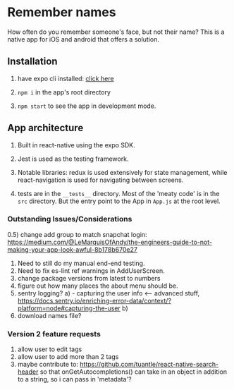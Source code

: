 # Remember names

How often do you remember someone's face, but not their name? This is a native app for iOS and android that offers a solution.

## Installation

1. have expo cli installed: [click here](https://docs.expo.io/versions/v31.0.0/introduction/installation)

2. `npm i` in the app's root directory

3. `npm start` to see the app in development mode. 

## App architecture

1. Built in react-native using the expo SDK. 

2. Jest is used as the testing framework.

3. Notable libraries: redux is used extensively for state management, while react-navigation is used for navigating between screens.

4. tests are in the `__tests__` directory.  Most of the 'meaty code' is in the `src` directory. But the entry point to the App in `App.js` at the root level.


### Outstanding Issues/Considerations
0.5) change add group to match snapchat login: https://medium.com/@LeMarquisOfAndy/the-engineers-guide-to-not-making-your-app-look-awful-8b178b670e27
1) Need to still do my manual end-end testing.
2) Need to fix es-lint ref warnings in AddUserScreen.
3) change package versions from latest to numbers
4) figure out how many places the about menu should be.
5) sentry logging?
  a) - capturing the user info <--  advanced stuff, https://docs.sentry.io/enriching-error-data/context/?platform=node#capturing-the-user
  b) 
6) download names file?

### Version 2 feature requests
1) allow user to edit tags
2) allow user to add more than 2 tags
3) maybe contribute to: https://github.com/tuantle/react-native-search-header so that
onGetAutocompletions() can take in an object in addition to a string, so i can pass in 'metadata'?


